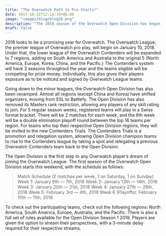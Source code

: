 ```yaml
---
title: "The Overwatch Path to Pro Starts!"
date: 2017-10-31T12:14:34+06:00
image: "images/blog/blog26.png"
description: "The 2018 season of the Overwatch Open Division has begun!"
draft: false
---
```


2018 looks to be a promising year for Overwatch. The Overwatch League, the premier league of Overwatch pro play, will begin on January 10, 2018. Under that, the lower league of the Overwatch Contenders will be expanded to 7 regions, adding on South America and Australia to the original 5 (North America, Europe, Korea, China, and the Pacific.) The Contenders system will have 3 seasons throughout the year and the teams eligible will be competing for prize money. Individually, this also gives their players exposure as to be noticed and signed by Overwatch League teams.

Going down to the minor leagues, the Overwatch Open Division has also been revamped. Almost all regions (except China and Korea) have shifted organizers, moving from ESL to Battlefy. The Open Division has also removed its Masters rank restriction, allowing any players of any skill rating to join. For 5 regular season weeks, registered teams will play in a Swiss format bracket. There will be 2 matches for each week, and the 6th week will be a double elimination playoff round between the top 16 teams per region. For teams who top their respective Open Division regions, they will be invited to the new Contenders Trials. The Contenders Trials is a promotion and relegation system, allowing Open Division champion teams to rise to the Contenders league by taking a spot and relegating a previous Overwatch Contenders team back to the Open Division.

The Open Division is the first step to any Overwatch player’s dream of joining the Overwatch League. The first season of the Overwatch Open Division starts this weekend, with the schedule as follows:
> Match Schedule (2 matches per week, 1 on Saturday, 1 on Sunday)
Week 1: January 6th — 7th, 2018
Week 2: January 13th — 14th, 2018
Week 3: January 20th — 21st, 2018
Week 4: January 27th — 28th, 2018
Week 5: February 3rd — 4th, 2018
Week 6 (Playoffs): February 10th — 11th, 2018

To check out the participating teams, check out the following regions: North America, South America, Europe, Australia, and the Pacific. There is also a full set of rules available for the Open Division Season 1 2018. Players are given the option to stream their perspectives, with a 3-minute delay required for their respective streams.
